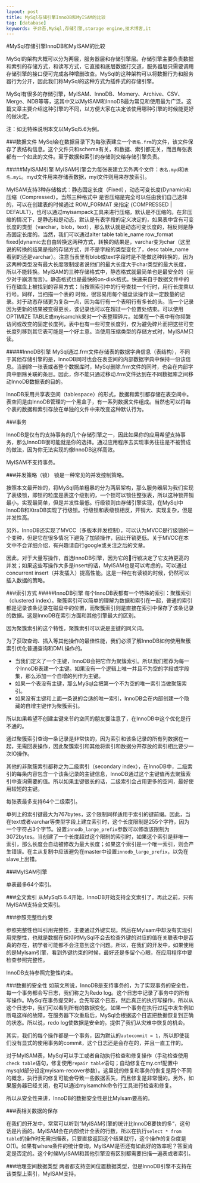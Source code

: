 ```yaml
---
layout: post
title: MySql存储引擎InnoDB和MyISAM的比较
tag: [database]
keywords: 子非吾,MySql,存储引擎,storage engine,技术博客,it
---
```

#MySql存储引擎InnoDB和MyISAM的比较

MySql的架构大概可以分为两层，服务器层和存储引擎层。存储引擎主要负责数据和索引的存储方式，和读写方式，它直接和底层数据打交道，服务器层只需要调用存储引擎的接口便可完成各种增删改查。MySql的这种架构可以将数据行为和服务器行为分开，因此我们称MySql的这种方式为插件式的存储引擎。

MySql有很多的存储引擎，MyISAM、InnoDB、Momery、Archive、CSV、Merge、NDB等等，这其中又以MyISAM和InnoDB最为常见和使用最为广泛。这篇文章主要介绍这种引擎的不同，以方便大家在决定该使用哪种引擎的时候能更好的做决定。

注：如无特殊说明本文以MySql5.6为例。

###数据文件
MySql会在数据目录下为每张表建立一个`表名.frm`的文件，该文件保存了表结构信息。这个文件只和schema有关，和数据、索引都无关，而且每张表都有一个如此的文件。至于数据和索引的存储则交给存储引擎负责。

#####MyISAM引擎
MyISAM引擎会为每张表建立另外两个文件：`表名.myd`和`表名.myi`。myd文件用来存储表数据，myi文件则用来存放索引。

MyISAM支持3种存储格式：静态固定长度（Fixed），动态可变长度(Dynamic)和压缩（Compressed）。当然三种格式中 是否压缩是完全可以任由我们自己选择的，可以在创建表的时候通过 ROW_FORMAT 来指定 {COMPRESSED | DEFAULT}，也可以通过myisampack工具来进行压缩，默认是不压缩的。在非压缩的情况下，是静态和是动态，默认是有表字段的定义决定的，如果表中含有可变长度的类型（varchar，blob，text），那么默认就是动态可变长度的，相反则是静态固定长度的。当然，我们可以通过alter table table_name row_format fixed|dynamic去自由转换这两种方式，转换的结果是，varchar变为char（这里说的转换的结果是指的存储方式，并不是字段的类型变化了，desc table_name看到的还是varchar）。注意当表里有blob或text字段时是不能做这种转换的，因为这两种类型没有最大长度限制或者说他们的最大长度大于char类型的最大长度，所以不能转换。MyISAM的三种存储格式中，静态格式就最简单也是最安全的（至少对于崩溃而言）。静态格式也是最快的on-disk格式。快速来自于数据文件中的行在磁盘上被找到的容易方式：当按照索引中的行号查找一个行时，用行长度乘以行号。同样，当扫描一个表的 时候，很容易用每个磁盘读操作读一定数量的记录。对于动态存储更为复杂一点，因为每行有一个表明行有多长的头。当一个记录因为更新的结果被变得更长，该记录也可以在超过一个位置处结束。可以使用OPTIMIZE TABLE或myisamchk来对一个表整理碎片。如果在一个表中有你频繁访问或改变的固定长度列，表中也有一些可变长度列，仅为避免碎片而把这些可变长度列移到其它表可能是一个好主意。当使用压缩类型的存储方式时，MyISAM只读。

#####InnoDB引擎
MySql通过.frm文件存储表的数据字典信息（表结构），不同于其他存储引擎的是，InnoDB同时也会在表空间的内部数据字典中保持一份该信息。当删除一张表或者整个数据库时，MySql删除.frm文件的同时，也会在内部字典中删除关联的条目。因此，你不能只通过移动.frm文件达到在不同数据库之间移动InnoDB数据表的目的。

InnoDB采用共享表空间（tablespace）的形式，数据和索引都存储在表空间中。表空间是由InnoDB管理的一个黑盒子，有一系列数据文件组成。当然也可以将每个表的数据和索引存放在单独的文件中来改变这种默认行为。

###事务

InnoDB是仅有的支持事务的几个存储引擎之一，因此如果你的应用希望支持事务，那么InnoDB很可能就是你的选择。通过应用程序去实现事务往往是不被赞成的做法，因为你无法实现的像InnoDB这样高效。

MyISAM不支持事务。

###并发策略（锁）
锁是一种常见的并发控制策略。

按照本文最开始的，将MySql简单粗暴的分为两层架构，那么服务器层为我们实现了表级锁，即锁的粒度是表这个级别的，一个锁可以锁住整张表，所以这种锁开销最小，实现最简单，但是并发性最低。行级锁则由存储引擎实现，在MySql中InnoDB和XtraDB实现了行级锁。行级锁和表级锁相反，开销大、实现复杂，但是并发性高。

另外，InnoDB还实现了MVCC（多版本并发控制），可以认为MVCC是行级锁的一个变种，但是它在很多情况下避免了加锁操作，因此开销更低。关于MVCC在本文中不会详细介绍，有兴趣请自行google或关注之后的文章。

因此，对于大量写操作，首选InnoDB引擎，因为它的行锁决定了它支持更高的并发；如果这些写操作大多是insert的话，MyISAM也是可以考虑的，可以通过concurrent insert（并发插入）提高性能。这是一种在有读锁的时候，仍然可以插入数据的策略。


###索引方式
#####InnoDB引擎
每个InnoDB表都有一个特殊的索引：聚簇索引（clustered index）。聚簇索引可以简单的理解为数据和索引在一起，普通的索引都是记录该条记录在磁盘中的位置，而聚簇索引则是直接在索引中保存了该条记录的数据。这是InnoDB在索引方面和其他引擎最大的区别。

因为聚簇索引的这个特性，聚簇索引可以说是主键的同义词。

为了获取查询、插入等其他操作的最佳性能，我们必须了解InnoDB如何使用聚簇索引优化普通查询和DML操作的。

* 当我们定义了一个主键，InnoDB会把它作为聚簇索引。所以我们推荐为每一个InnoDB表建一个主键。如果没有一个逻辑上唯一并且不为空的字段或字段集，那么添加一个自增的列作为主键。
* 如果一个表没有主键，那么MySql会把第一个不为空的唯一索引当做聚簇索引。
* 如果没有主键和上面一条说的合适的唯一索引，InnoDB会在内部创建一个隐藏的自增主键作为聚簇索引。

所以如果希望不创建主键来节约空间的朋友要注意了，在InnoDB中这个优化是行不通的。

通过聚簇索引查询一条记录是非常快的，因为索引和该条记录的所有列数据在一起，无需回表操作，因此聚簇索引和其他将索引和数据分开存放的索引相比要少一次IO操作。

其他的非聚簇索引都称之为二级索引（secondary index），在InnoDB中，二级索引的每条内容包含一个该条记录的主键信息，InnoDB通过这个主键值再去聚簇索引中查询需要的值。所以如果主键很长的话，二级索引会占用更多的空间，最好使用较短的主键。

每张表最多支持64个二级索引。

单列上的索引键最大为767bytes，这个限制同样适用于索引的键前缀。因此，当在text或者varchar等类型字段上建立索引时，这个长度限制是255个字符，因为一个字符占3个字节。设置`innodb_large_prefix`参数可以修改该限制为3072bytes。当创建了一个长度超过这个限制的索引时，如果这个索引是非唯一索引，那么长度会自动被修改为最大长度；如果这个索引是一个唯一索引，则会产生错误。在主从复制中应该避免在master中设置`innodb_large_prefix`，以免在slave上出错。


###MyISAM引擎

单表最多64个索引。

###全文索引
从MySql5.6.4开始，InnoDB开始支持全文索引了。再此之前，只有MyISAM支持全文索引。

###参照完整性约束

参照完整性也叫引用完整性，主要通过外键实现。然后在MyIsam中却没有实现引用完整性，也就是数据在保持时MySql不会去检查外键的对应的值在关联表中是否真的存在，初学者可能都不会注意到这个问题。所以，在我们的开发中，如果使用的是MyIsam引擎，看到外键约束的时候，最好还是多留个心眼，在应用程序中要检查参照完整性。

InnoDB支持参照完整性约束。

###数据的安全性
如前文所说，InnoDB是支持事务的，为了实现事务的安全性，每一个事务都会写日志，我们称之为Redo log。这个日志中记录了事务中的所有写操作。MySql在事务提交时，会先写这个日志，然后真正的执行写操作，所以从这个日志中，我们可以看到所有的数据变化。如果一个事务在执行过程中发生例如断电这样的故障，在服务器下次重启后，MySql会根据这个日志把数据恢复到正确的状态。所以说，redo log使数据是安全的。提供了我们从灾难中恢复的机会。

其实，我们的每个操作都是一个事务，因为默认的`autocommit = 1`，所以即使我们没有显式的使用事务的commit，这个日志还是会存在的，并且一直工作的。

对于MyISAM表，MySql可以手工或者自动执行检查和修复操作（手动检查使用`check table`语句，修复使用`repair table`语句；自动修复在my.cnf配置中mysqld部分设定myisam-recover参数）。这里说的修复和事务的恢复是两个不同的概念，执行表的修复可能会导致一些数据丢失，而且修复是非常慢的。另外，如果服务器已经关闭，也可以通过myisamchk命令行工具进行检查和修复。


所以从安全性来讲，InnoDB的数据安全性是比MyIsam要高的。

###表相关数据的保存

在我们的开发中，常常可以听到“MyISAM引擎的统计比InnoDB要快的多“，这句话是片面的。MyISAM会在内部统计全表的行数，所以在执行`select * from table`的操作时无需扫描表，只要直接返回这个结果就行，这个操作的复杂度是O(1)。如果有where条件的统计查询，MyISAM是否还有如此好的效率呢？答案肯定是否定的。这个时候MyISAM和其他引擎没有区别都需要扫描一遍表或者索引。


###地理空间数据类型
两者都支持空间位置数据类型，但是InnoDB引擎不支持在该类型上索引，MyISAM支持。
